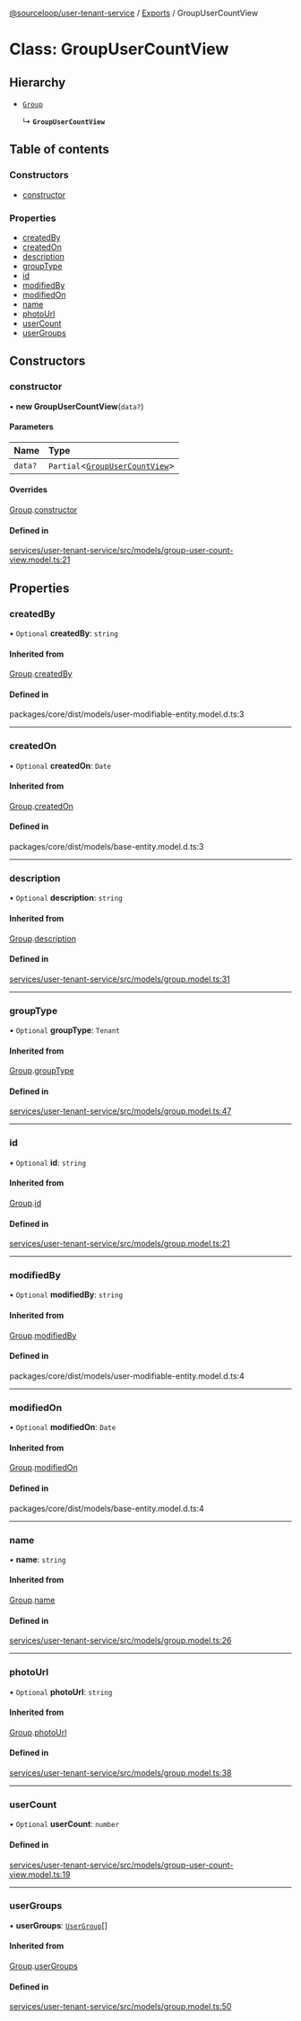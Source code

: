 [@sourceloop/user-tenant-service](../README.md) / [Exports](../modules.md) / GroupUserCountView

# Class: GroupUserCountView

## Hierarchy

- [`Group`](Group.md)

  ↳ **`GroupUserCountView`**

## Table of contents

### Constructors

- [constructor](GroupUserCountView.md#constructor)

### Properties

- [createdBy](GroupUserCountView.md#createdby)
- [createdOn](GroupUserCountView.md#createdon)
- [description](GroupUserCountView.md#description)
- [groupType](GroupUserCountView.md#grouptype)
- [id](GroupUserCountView.md#id)
- [modifiedBy](GroupUserCountView.md#modifiedby)
- [modifiedOn](GroupUserCountView.md#modifiedon)
- [name](GroupUserCountView.md#name)
- [photoUrl](GroupUserCountView.md#photourl)
- [userCount](GroupUserCountView.md#usercount)
- [userGroups](GroupUserCountView.md#usergroups)

## Constructors

### constructor

• **new GroupUserCountView**(`data?`)

#### Parameters

| Name | Type |
| :------ | :------ |
| `data?` | `Partial`<[`GroupUserCountView`](GroupUserCountView.md)\> |

#### Overrides

[Group](Group.md).[constructor](Group.md#constructor)

#### Defined in

[services/user-tenant-service/src/models/group-user-count-view.model.ts:21](https://github.com/sourcefuse/loopback4-microservice-catalog/blob/bc2553587/services/user-tenant-service/src/models/group-user-count-view.model.ts#L21)

## Properties

### createdBy

• `Optional` **createdBy**: `string`

#### Inherited from

[Group](Group.md).[createdBy](Group.md#createdby)

#### Defined in

packages/core/dist/models/user-modifiable-entity.model.d.ts:3

___

### createdOn

• `Optional` **createdOn**: `Date`

#### Inherited from

[Group](Group.md).[createdOn](Group.md#createdon)

#### Defined in

packages/core/dist/models/base-entity.model.d.ts:3

___

### description

• `Optional` **description**: `string`

#### Inherited from

[Group](Group.md).[description](Group.md#description)

#### Defined in

[services/user-tenant-service/src/models/group.model.ts:31](https://github.com/sourcefuse/loopback4-microservice-catalog/blob/bc2553587/services/user-tenant-service/src/models/group.model.ts#L31)

___

### groupType

• `Optional` **groupType**: `Tenant`

#### Inherited from

[Group](Group.md).[groupType](Group.md#grouptype)

#### Defined in

[services/user-tenant-service/src/models/group.model.ts:47](https://github.com/sourcefuse/loopback4-microservice-catalog/blob/bc2553587/services/user-tenant-service/src/models/group.model.ts#L47)

___

### id

• `Optional` **id**: `string`

#### Inherited from

[Group](Group.md).[id](Group.md#id)

#### Defined in

[services/user-tenant-service/src/models/group.model.ts:21](https://github.com/sourcefuse/loopback4-microservice-catalog/blob/bc2553587/services/user-tenant-service/src/models/group.model.ts#L21)

___

### modifiedBy

• `Optional` **modifiedBy**: `string`

#### Inherited from

[Group](Group.md).[modifiedBy](Group.md#modifiedby)

#### Defined in

packages/core/dist/models/user-modifiable-entity.model.d.ts:4

___

### modifiedOn

• `Optional` **modifiedOn**: `Date`

#### Inherited from

[Group](Group.md).[modifiedOn](Group.md#modifiedon)

#### Defined in

packages/core/dist/models/base-entity.model.d.ts:4

___

### name

• **name**: `string`

#### Inherited from

[Group](Group.md).[name](Group.md#name)

#### Defined in

[services/user-tenant-service/src/models/group.model.ts:26](https://github.com/sourcefuse/loopback4-microservice-catalog/blob/bc2553587/services/user-tenant-service/src/models/group.model.ts#L26)

___

### photoUrl

• `Optional` **photoUrl**: `string`

#### Inherited from

[Group](Group.md).[photoUrl](Group.md#photourl)

#### Defined in

[services/user-tenant-service/src/models/group.model.ts:38](https://github.com/sourcefuse/loopback4-microservice-catalog/blob/bc2553587/services/user-tenant-service/src/models/group.model.ts#L38)

___

### userCount

• `Optional` **userCount**: `number`

#### Defined in

[services/user-tenant-service/src/models/group-user-count-view.model.ts:19](https://github.com/sourcefuse/loopback4-microservice-catalog/blob/bc2553587/services/user-tenant-service/src/models/group-user-count-view.model.ts#L19)

___

### userGroups

• **userGroups**: [`UserGroup`](UserGroup.md)[]

#### Inherited from

[Group](Group.md).[userGroups](Group.md#usergroups)

#### Defined in

[services/user-tenant-service/src/models/group.model.ts:50](https://github.com/sourcefuse/loopback4-microservice-catalog/blob/bc2553587/services/user-tenant-service/src/models/group.model.ts#L50)
